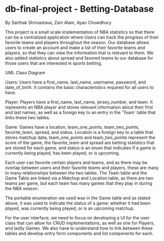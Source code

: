 # db-final-project - Betting-Database
By Sarthak Shrivastava, Zain Alam, Ayan Chowdhury 

This project is a small scale implementation of NBA statistics so that there can be a centralized application where Users can track the progress of their favorite teams and players 
throughout the season. Our database allows users to create an account and make a list of their favorite teams and players, so that they can view the information that is relevant 
to them. We also added statistics about spread and favored teams to our database for those users that are interested in sports betting. 

UML Class Diagram

Users:
Users have a first_name, last_name, username, password, and date_of_birth. It contains the basic characteristics required for all users to have.

Player: 
Players have a first_name, last_name, jersey_number, and team. It represents an NBA player and stores relevant information about their first and last names, as well as a foreign 
key to an entry in the 'Team' table that links these two tables.

Game:
Games have a location, team_one_points, team_two_points, favorite_team, spread, and status. Location is a foreign key to a table that stores matchup data, team_one_points and 
team_two_points represent the score of the game, the favorite_team and spread are betting statistics that are stored for each game, and status is an enum that indicates if a game is 
currently being played, has been played, or is upcoming.

Each user can favorite certain players and teams, and as there may be overlap between users and their favorite teams and players, these are many to many relationships between the 
two tables. The Team table and the Game Table are linked via a Matchup and Location table, as there are two teams per game, but each team has many games that they play in during 
the NBA season. 

The portable enumeration we used was in the Game table and as stated above, it was used to indicate the status of a game: whether it had been played, was currently being played,
or is an upcoming matchup. 

For the user interface, we need to focus on developing a UI for the user class that can allow for CRUD implementations, as well as one for Players, and lastly Games. We also have 
to understand how to link between these tables and develop entry form components and list components for each. 

